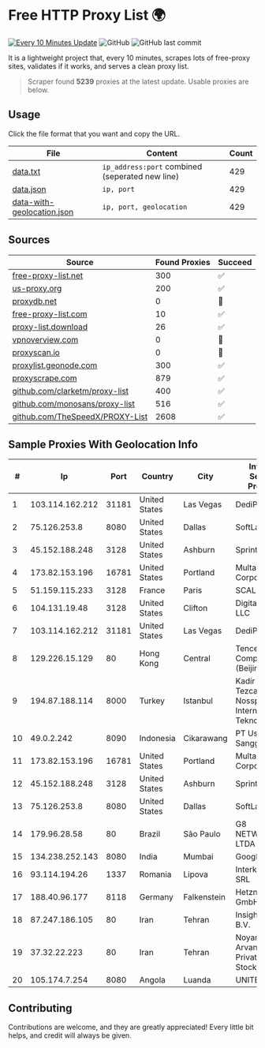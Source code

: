 
# Free HTTP Proxy List 🌍

[![Every 10 Minutes Update](https://github.com/mertguvencli/http-proxy-list/actions/workflows/main.yml/badge.svg?branch=main)](https://github.com/mertguvencli/http-proxy-list/actions/workflows/main.yml)
![GitHub](https://img.shields.io/github/license/mertguvencli/http-proxy-list)
![GitHub last commit](https://img.shields.io/github/last-commit/mertguvencli/http-proxy-list)

It is a lightweight project that, every 10 minutes, scrapes lots of free-proxy sites, validates if it works, and serves a clean proxy list.


> Scraper found **5239** proxies at the latest update. Usable proxies are below.

## Usage

Click the file format that you want and copy the URL.


|File|Content|Count|
|----|-------|-----|
|[data.txt](https://raw.githubusercontent.com/mertguvencli/http-proxy-list/main/proxy-list/data.txt)|`ip_address:port` combined (seperated new line)|429|
|[data.json](https://raw.githubusercontent.com/mertguvencli/http-proxy-list/main/proxy-list/data.json)|`ip, port`|429|
|[data-with-geolocation.json](https://raw.githubusercontent.com/mertguvencli/http-proxy-list/main/proxy-list/data-with-geolocation.json)|`ip, port, geolocation`|429|

## Sources

|Source|Found Proxies|Succeed|
|------|-------------|-------|
|[free-proxy-list.net](https://free-proxy-list.net)|300|✅|
|[us-proxy.org](https://www.us-proxy.org)|200|✅|
|[proxydb.net](http://proxydb.net)|0|🚫|
|[free-proxy-list.com](https://free-proxy-list.com/?page=&port=&type%5B%5D=http&type%5B%5D=https&up_time=0&search=Search)|10|✅|
|[proxy-list.download](https://www.proxy-list.download/HTTP)|26|✅|
|[vpnoverview.com](https://vpnoverview.com/privacy/anonymous-browsing/free-proxy-servers)|0|🚫|
|[proxyscan.io](https://www.proxyscan.io)|0|🚫|
|[proxylist.geonode.com](https://proxylist.geonode.com/api/proxy-list?limit=300&page=1&sort_by=lastChecked&sort_type=desc&protocols=http,https)|300|✅|
|[proxyscrape.com](https://api.proxyscrape.com/v2/?request=displayproxies&protocol=http&timeout=10000&country=all&ssl=all&anonymity=all)|879|✅|
|[github.com/clarketm/proxy-list](https://raw.githubusercontent.com/clarketm/proxy-list/master/proxy-list-raw.txt)|400|✅|
|[github.com/monosans/proxy-list](https://raw.githubusercontent.com/monosans/proxy-list/main/proxies/http.txt)|516|✅|
|[github.com/TheSpeedX/PROXY-List](https://raw.githubusercontent.com/TheSpeedX/PROXY-List/master/http.txt)|2608|✅|


## Sample Proxies With Geolocation Info

|#|Ip|Port|Country|City|Internet Service Provider|
|-|--|----|-------|----|-------------------------|
|1|103.114.162.212|31181|United States|Las Vegas|DediPath|
|2|75.126.253.8|8080|United States|Dallas|SoftLayer|
|3|45.152.188.248|3128|United States|Ashburn|Sprint|
|4|173.82.153.196|16781|United States|Portland|Multacom Corporation|
|5|51.159.115.233|3128|France|Paris|SCALEWAY|
|6|104.131.19.48|3128|United States|Clifton|DigitalOcean, LLC|
|7|103.114.162.212|31181|United States|Las Vegas|DediPath|
|8|129.226.15.129|80|Hong Kong|Central|Tencent Cloud Computing (Beijing) Co|
|9|194.87.188.114|8000|Turkey|Istanbul|Kadir Huseyin Tezcan Nosspeed Internet Teknolojileri|
|10|49.0.2.242|8090|Indonesia|Cikarawang|PT Usaha Adi Sanggoro|
|11|173.82.153.196|16781|United States|Portland|Multacom Corporation|
|12|45.152.188.248|3128|United States|Ashburn|Sprint|
|13|75.126.253.8|8080|United States|Dallas|SoftLayer|
|14|179.96.28.58|80|Brazil|São Paulo|G8 NETWORKS LTDA|
|15|134.238.252.143|8080|India|Mumbai|Google LLC|
|16|93.114.194.26|1337|Romania|Lipova|Interkvm Host SRL|
|17|188.40.96.177|8118|Germany|Falkenstein|Hetzner Online GmbH|
|18|87.247.186.105|80|Iran|Tehran|Insightometrics B.V.|
|19|37.32.22.223|80|Iran|Tehran|Noyan Abr Arvan Co. ( Private Joint Stock)|
|20|105.174.7.254|8080|Angola|Luanda|UNITEL SA|



## Contributing

Contributions are welcome, and they are greatly appreciated! Every
little bit helps, and credit will always be given.

